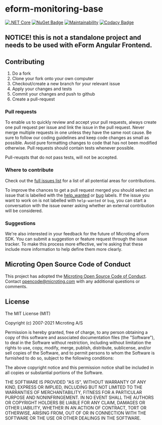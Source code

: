 # eform-monitoring-base
[![.NET Core](https://github.com/microting/eform-monitoring-base/actions/workflows/dotnet-core.yml/badge.svg)](https://github.com/microting/eform-monitoring-base/actions/workflows/dotnet-core.yml)
[![NuGet Badge](https://buildstats.info/nuget/Microting.InstallationCheckingBase)](https://www.nuget.org/packages/Microting.InstallationCheckingBase/)
[![Maintainability](https://api.codeclimate.com/v1/badges/b1dda0d7be4c94ce5cb0/maintainability)](https://codeclimate.com/github/microting/eform-monitoring-base/maintainability)
[![Codacy Badge](https://app.codacy.com/project/badge/Grade/8f8451b6d0a3412b80e25a95dbca9f55)](https://www.codacy.com/gh/microting/eform-monitoring-base/dashboard?utm_source=github.com&amp;utm_medium=referral&amp;utm_content=microting/eform-monitoring-base&amp;utm_campaign=Badge_Grade)

## NOTICE! this is not a standalone project and needs to be used with eForm Angular Frontend.

## Contributing

1. Do a fork
2. Clone your fork onto your own computer
3. Checkout/create a new branch for your relevant issue
4. Apply your changes and tests
5. Commit your changes and push to github
6. Create a pull-request

### Pull requests

To enable us to quickly review and accept your pull requests, always create one pull request per issue and link the issue in the pull request. Never merge multiple requests in one unless they have the same root cause. Be sure to follow our coding guidelines and keep code changes as small as possible. Avoid pure formatting changes to code that has not been modified otherwise. Pull requests should contain tests whenever possible.

Pull-reuqsts that do not pass tests, will not be accepted.

### Where to contribute

Check out the [full issues list](https://github.com/microting/eform-monitoring-base/issues) for a list of all potential areas for contributions.

To improve the chances to get a pull request merged you should select an issue that is labelled with the [help_wanted](https://github.com/microting/eform-monitoring-base/issues?q=is%3Aissue+is%3Aopen+label%3Ahelp_wanted) or [bug](https://github.com/microting/eform-monitoring-base/issues?q=is%3Aissue+is%3Aopen+label%3Abug) labels. If the issue you want to work on is not labelled with `help-wanted` or `bug`, you can start a conversation with the issue owner asking whether an external contribution will be considered.

### Suggestions

We're also interested in your feedback for the future of Microting eForm SDK. You can submit a suggestion or feature request through the issue tracker. To make this process more effective, we're asking that these include more information to help define them more clearly.

## Microting Open Source Code of Conduct

This project has adopted the [Microting Open Source Code of Conduct](https://www.microting.com/microting-open-source-code-of-conduct). Contact opencode@microting.com with any additional questions or comments.


## License

The MIT License (MIT)

Copyright (c) 2007-2021 Microting A/S

Permission is hereby granted, free of charge, to any person obtaining a copy
of this software and associated documentation files (the "Software"), to deal
in the Software without restriction, including without limitation the rights
to use, copy, modify, merge, publish, distribute, sublicense, and/or sell
copies of the Software, and to permit persons to whom the Software is
furnished to do so, subject to the following conditions:

The above copyright notice and this permission notice shall be included in all
copies or substantial portions of the Software.

THE SOFTWARE IS PROVIDED "AS IS", WITHOUT WARRANTY OF ANY KIND, EXPRESS OR
IMPLIED, INCLUDING BUT NOT LIMITED TO THE WARRANTIES OF MERCHANTABILITY,
FITNESS FOR A PARTICULAR PURPOSE AND NONINFRINGEMENT. IN NO EVENT SHALL THE
AUTHORS OR COPYRIGHT HOLDERS BE LIABLE FOR ANY CLAIM, DAMAGES OR OTHER
LIABILITY, WHETHER IN AN ACTION OF CONTRACT, TORT OR OTHERWISE, ARISING FROM,
OUT OF OR IN CONNECTION WITH THE SOFTWARE OR THE USE OR OTHER DEALINGS IN THE
SOFTWARE.
